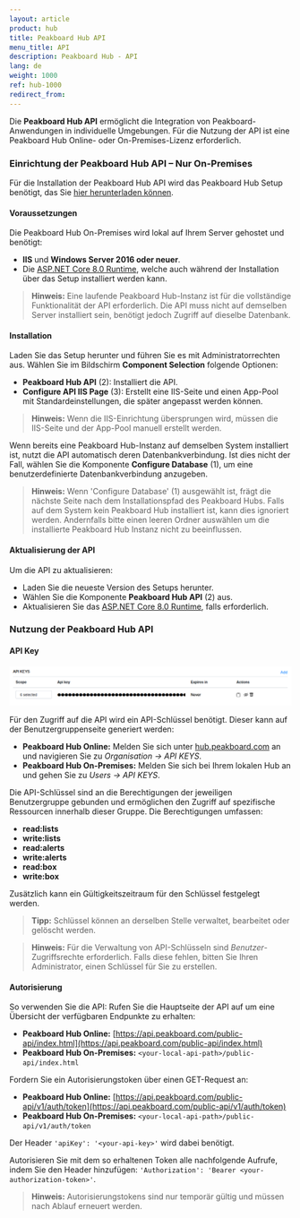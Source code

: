 ```yaml
---
layout: article
product: hub
title: Peakboard Hub API
menu_title: API
description: Peakboard Hub - API
lang: de
weight: 1000
ref: hub-1000
redirect_from:
---
```


Die **Peakboard Hub API** ermöglicht die Integration von Peakboard-Anwendungen in individuelle Umgebungen. Für die Nutzung der API ist eine Peakboard Hub Online- oder On-Premises-Lizenz erforderlich.

### Einrichtung der Peakboard Hub API – Nur On-Premises

Für die Installation der Peakboard Hub API wird das Peakboard Hub Setup benötigt, das Sie [hier herunterladen können](https://downloads.peakboard.com/download/PeakboardHub/master/PeakboardHubSetup.exe).

#### Voraussetzungen

Die Peakboard Hub On-Premises wird lokal auf Ihrem Server gehostet und benötigt:
- **IIS** und **Windows Server 2016 oder neuer**.
- Die [ASP.NET Core 8.0 Runtime](https://dotnet.microsoft.com/en-us/download/dotnet/thank-you/runtime-aspnetcore-8.0.6-windows-hosting-bundle-installer), welche auch während der Installation über das Setup installiert werden kann.

> **Hinweis:** Eine laufende Peakboard Hub-Instanz ist für die vollständige Funktionalität der API erforderlich. Die API muss nicht auf demselben Server installiert sein, benötigt jedoch Zugriff auf dieselbe Datenbank.

#### Installation

Laden Sie das Setup herunter und führen Sie es mit Administratorrechten aus.
Wählen Sie im Bildschirm **Component Selection** folgende Optionen:
   - **Peakboard Hub API** (2): Installiert die API.
   - **Configure API IIS Page** (3): Erstellt eine IIS-Seite und einen App-Pool mit Standardeinstellungen, die später angepasst werden können.

> **Hinweis:** Wenn die IIS-Einrichtung übersprungen wird, müssen die IIS-Seite und der App-Pool manuell erstellt werden.

Wenn bereits eine Peakboard Hub-Instanz auf demselben System installiert ist, nutzt die API automatisch deren Datenbankverbindung. Ist dies nicht der Fall, wählen Sie die Komponente **Configure Database** (1), um eine benutzerdefinierte Datenbankverbindung anzugeben.


> **Hinweis:** Wenn 'Configure Database' (1) ausgewählt ist, frägt die nächste Seite nach dem Installationspfad des Peakboard Hubs. Falls auf dem System kein Peakboard Hub installiert ist, kann dies ignoriert werden. Andernfalls bitte einen leeren Ordner auswählen um die installierte Peakboard Hub Instanz nicht zu beeinflussen.

#### Aktualisierung der API

Um die API zu aktualisieren:
- Laden Sie die neueste Version des Setups herunter.
- Wählen Sie die Komponente **Peakboard Hub API** (2) aus.
- Aktualisieren Sie das [ASP.NET Core 8.0 Runtime](https://dotnet.microsoft.com/en-us/download/dotnet/thank-you/runtime-aspnetcore-8.0.6-windows-hosting-bundle-installer), falls erforderlich.

### Nutzung der Peakboard Hub API

#### API Key

![API key Verwaltung](/assets/images/hub/hub_api-installation-02.png)

Für den Zugriff auf die API wird ein API-Schlüssel benötigt. Dieser kann auf der Benutzergruppenseite generiert werden:

- **Peakboard Hub Online:** Melden Sie sich unter [hub.peakboard.com](https://hub.peakboard.com) an und navigieren Sie zu *Organisation → API KEYS*.
- **Peakboard Hub On-Premises:** Melden Sie sich bei Ihrem lokalen Hub an und gehen Sie zu *Users → API KEYS*.

Die API-Schlüssel sind an die Berechtigungen der jeweiligen Benutzergruppe gebunden und ermöglichen den Zugriff auf spezifische Ressourcen innerhalb dieser Gruppe. Die Berechtigungen umfassen:
- **read:lists**
- **write:lists**
- **read:alerts**
- **write:alerts**
- **read:box**
- **write:box**

Zusätzlich kann ein Gültigkeitszeitraum für den Schlüssel festgelegt werden.

> **Tipp:** Schlüssel können an derselben Stelle verwaltet, bearbeitet oder gelöscht werden.

> **Hinweis:** Für die Verwaltung von API-Schlüsseln sind *Benutzer*-Zugriffsrechte erforderlich. Falls diese fehlen, bitten Sie Ihren Administrator, einen Schlüssel für Sie zu erstellen.

#### Autorisierung

So verwenden Sie die API:
Rufen Sie die Hauptseite der API auf um eine Übersicht der verfügbaren Endpunkte zu erhalten:
   - **Peakboard Hub Online:** [https://api.peakboard.com/public-api/index.html](https://api.peakboard.com/public-api/index.html)
   - **Peakboard Hub On-Premises:** `<your-local-api-path>/public-api/index.html`

Fordern Sie ein Autorisierungstoken über einen GET-Request an:
   - **Peakboard Hub Online:** [https://api.peakboard.com/public-api/v1/auth/token](https://api.peakboard.com/public-api/v1/auth/token)
   - **Peakboard Hub On-Premises:** `<your-local-api-path>/public-api/v1/auth/token`

Der Header `'apiKey': '<your-api-key>'` wird dabei benötigt.

Autorisieren Sie mit dem so erhaltenen Token alle nachfolgende Aufrufe, indem Sie den Header hinzufügen:
   `'Authorization': 'Bearer <your-authorization-token>'`.

> **Hinweis:** Autorisierungstokens sind nur temporär gültig und müssen nach Ablauf erneuert werden.